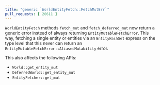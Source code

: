 ```yaml
---
title: "generic `WorldEntityFetch::FetchMutErr`"
pull_requests: [ 20611 ]
---
```


`WorldEntityFetch` methods `fetch_mut` and `fetch_deferred_mut` now return a generic error
instead of always returning `EntityMutableFetchError`. This way, fetching a single entity
or entities via an `EntityHashSet` express on the type level that this never can return an
`EntityMutableFetchError::AliasedMutability` error.

This also affects the following APIs:
- `World::get_entity_mut`
- `DeferredWorld::get_entity_mut`
- `EntityFetcher::get_mut`
